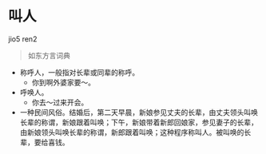 # 叫人
jio5 ren2
> 如东方言词典
- 称呼人，一般指对长辈或同辈的称呼。
  - 你到啊外婆家要～。
- 呼唤人。
  - 你去～过来开会。
- 一种民间风俗。结婚后，第二天早晨，新娘参见丈夫的长辈，由丈夫领头叫唤长辈的称谓，新娘跟着叫唤；下午，新娘带着新郎回娘家，参见妻子的长辈，由新娘领头叫唤长辈的称谓，新郎跟着叫唤；这种程序称叫人。被叫唤的长辈，要给喜钱。

